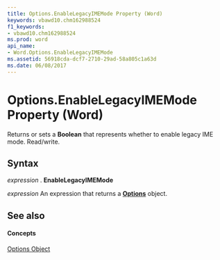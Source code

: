 ```yaml
---
title: Options.EnableLegacyIMEMode Property (Word)
keywords: vbawd10.chm162988524
f1_keywords:
- vbawd10.chm162988524
ms.prod: word
api_name:
- Word.Options.EnableLegacyIMEMode
ms.assetid: 56918cda-dcf7-2710-29ad-58a805c1a63d
ms.date: 06/08/2017
---
```



# Options.EnableLegacyIMEMode Property (Word)

Returns or sets a **Boolean** that represents whether to enable legacy IME mode. Read/write.


## Syntax

 _expression_ . **EnableLegacyIMEMode**

 _expression_ An expression that returns a **[Options](Word.Options.md)** object.


## See also


#### Concepts


[Options Object](Word.Options.md)

